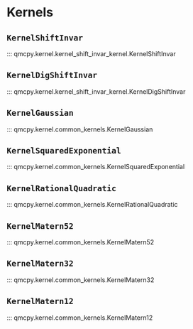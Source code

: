 # Kernels 

## `KernelShiftInvar` 

::: qmcpy.kernel.kernel_shift_invar_kernel.KernelShiftInvar

## `KernelDigShiftInvar` 

::: qmcpy.kernel.kernel_shift_invar_kernel.KernelDigShiftInvar

## `KernelGaussian` 

::: qmcpy.kernel.common_kernels.KernelGaussian

## `KernelSquaredExponential` 

::: qmcpy.kernel.common_kernels.KernelSquaredExponential

## `KernelRationalQuadratic` 

::: qmcpy.kernel.common_kernels.KernelRationalQuadratic

## `KernelMatern52` 

::: qmcpy.kernel.common_kernels.KernelMatern52

## `KernelMatern32` 

::: qmcpy.kernel.common_kernels.KernelMatern32

## `KernelMatern12` 

::: qmcpy.kernel.common_kernels.KernelMatern12
